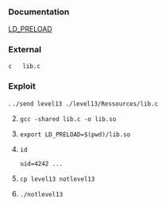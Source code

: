 ### Documentation
[LD_PRELOAD](https://repo.zenk-security.com/Techniques%20d.attaques%20%20.%20%20Failles/Quelques%20astuces%20avec%20LD_PRELOAD.pdf)

### External
```
c   lib.c
```

### Exploit
. `./send level13 ./level13/Ressources/lib.c`

2. `gcc -shared lib.c -o lib.so`

3. `export LD_PRELOAD=$(pwd)/lib.so`

4. `id`
    ```
    uid=4242 ...
    ```

5. `cp level13 notlevel13`

6. `./notlevel13`
